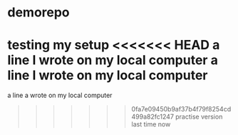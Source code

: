 # demorepo
testing my setup
<<<<<<< HEAD
a line I wrote on my local computer
a line I wrote on my local computer
=======
a line a wrote on my local computer
>>>>>>> 0fa7e09450b9af37b4f79f8254cd499a82fc1247
practise version
last time now
